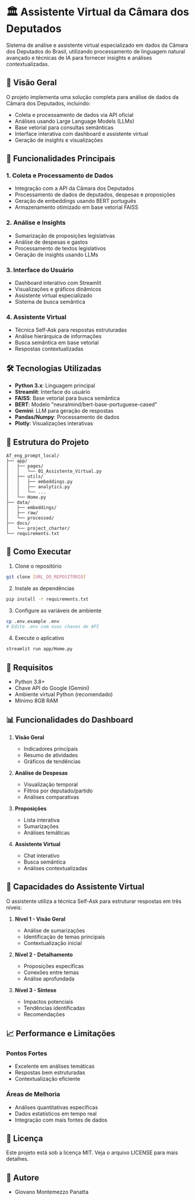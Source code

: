 # 🏛️ Assistente Virtual da Câmara dos Deputados

Sistema de análise e assistente virtual especializado em dados da Câmara dos Deputados do Brasil, utilizando processamento de linguagem natural avançado e técnicas de IA para fornecer insights e análises contextualizadas.

## 🎯 Visão Geral

O projeto implementa uma solução completa para análise de dados da Câmara dos Deputados, incluindo:
- Coleta e processamento de dados via API oficial
- Análises usando Large Language Models (LLMs)
- Base vetorial para consultas semânticas
- Interface interativa com dashboard e assistente virtual
- Geração de insights e visualizações

## 🚀 Funcionalidades Principais

### 1. Coleta e Processamento de Dados
- Integração com a API da Câmara dos Deputados
- Processamento de dados de deputados, despesas e proposições
- Geração de embeddings usando BERT português
- Armazenamento otimizado em base vetorial FAISS

### 2. Análise e Insights
- Sumarização de proposições legislativas
- Análise de despesas e gastos
- Processamento de textos legislativos
- Geração de insights usando LLMs

### 3. Interface do Usuário
- Dashboard interativo com Streamlit
- Visualizações e gráficos dinâmicos
- Assistente virtual especializado
- Sistema de busca semântica

### 4. Assistente Virtual
- Técnica Self-Ask para respostas estruturadas
- Análise hierárquica de informações
- Busca semântica em base vetorial
- Respostas contextualizadas

## 🛠️ Tecnologias Utilizadas

- **Python 3.x**: Linguagem principal
- **Streamlit**: Interface do usuário
- **FAISS**: Base vetorial para busca semântica
- **BERT**: Modelo "neuralmind/bert-base-portuguese-cased"
- **Gemini**: LLM para geração de respostas
- **Pandas/Numpy**: Processamento de dados
- **Plotly**: Visualizações interativas

## 📁 Estrutura do Projeto

```
AT_eng_prompt_local/
├── app/
│   ├── pages/
│   │   └── 01_Assistente_Virtual.py
│   ├── utils/
│   │   ├── embeddings.py
│   │   ├── analytics.py
│   │   └── ...
│   └── Home.py
├── data/
│   ├── embeddings/
│   ├── raw/
│   └── processed/
├── docs/
│   └── project_charter/
└── requirements.txt
```

## 🚗 Como Executar

1. Clone o repositório
```bash
git clone [URL_DO_REPOSITÓRIO]
```

2. Instale as dependências
```bash
pip install -r requirements.txt
```

3. Configure as variáveis de ambiente
```bash
cp .env.example .env
# Edite .env com suas chaves de API
```

4. Execute o aplicativo
```bash
streamlit run app/Home.py
```

## 🔑 Requisitos

- Python 3.8+
- Chave API do Google (Gemini)
- Ambiente virtual Python (recomendado)
- Mínimo 8GB RAM

## 📊 Funcionalidades do Dashboard

1. **Visão Geral**
   - Indicadores principais
   - Resumo de atividades
   - Gráficos de tendências

2. **Análise de Despesas**
   - Visualização temporal
   - Filtros por deputado/partido
   - Análises comparativas

3. **Proposições**
   - Lista interativa
   - Sumarizações
   - Análises temáticas

4. **Assistente Virtual**
   - Chat interativo
   - Busca semântica
   - Análises contextualizadas

## 🤖 Capacidades do Assistente Virtual

O assistente utiliza a técnica Self-Ask para estruturar respostas em três níveis:

1. **Nível 1 - Visão Geral**
   - Análise de sumarizações
   - Identificação de temas principais
   - Contextualização inicial

2. **Nível 2 - Detalhamento**
   - Proposições específicas
   - Conexões entre temas
   - Análise aprofundada

3. **Nível 3 - Síntese**
   - Impactos potenciais
   - Tendências identificadas
   - Recomendações

## 📈 Performance e Limitações

### Pontos Fortes
- Excelente em análises temáticas
- Respostas bem estruturadas
- Contextualização eficiente

### Áreas de Melhoria
- Análises quantitativas específicas
- Dados estatísticos em tempo real
- Integração com mais fontes de dados


## 📄 Licença

Este projeto está sob a licença MIT. Veja o arquivo LICENSE para mais detalhes.

## 👥 Autore

- Giovano Montemezzo Panatta
